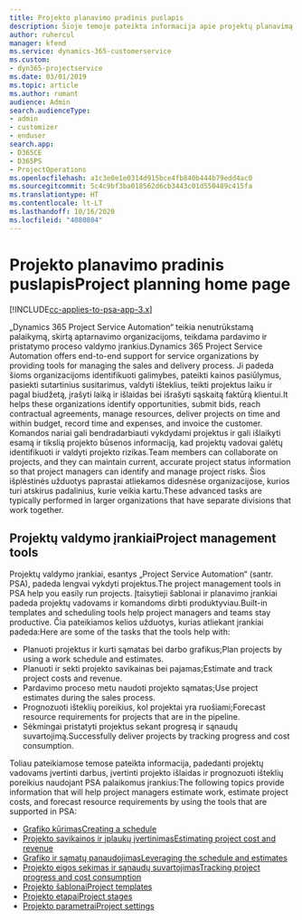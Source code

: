 ```yaml
---
title: Projekto planavimo pradinis puslapis
description: Šioje temoje pateikta informacija apie projektų planavimą.
author: ruhercul
manager: kfend
ms.service: dynamics-365-customerservice
ms.custom:
- dyn365-projectservice
ms.date: 03/01/2019
ms.topic: article
ms.author: rumant
audience: Admin
search.audienceType:
- admin
- customizer
- enduser
search.app:
- D365CE
- D365PS
- ProjectOperations
ms.openlocfilehash: a1c3e0e1e0314d915bce4fb840b444b79edd4ac0
ms.sourcegitcommit: 5c4c9bf3ba018562d6cb3443c01d550489c415fa
ms.translationtype: HT
ms.contentlocale: lt-LT
ms.lasthandoff: 10/16/2020
ms.locfileid: "4080804"
---
```

# <a name="project-planning-home-page"></a><span data-ttu-id="8a7cc-103">Projekto planavimo pradinis puslapis</span><span class="sxs-lookup"><span data-stu-id="8a7cc-103">Project planning home page</span></span>

[!INCLUDE[cc-applies-to-psa-app-3.x](../includes/cc-applies-to-psa-app-3x.md)]

<span data-ttu-id="8a7cc-104">„Dynamics 365 Project Service Automation“ teikia nenutrūkstamą palaikymą, skirtą aptarnavimo organizacijoms, teikdama pardavimo ir pristatymo proceso valdymo įrankius.</span><span class="sxs-lookup"><span data-stu-id="8a7cc-104">Dynamics 365 Project Service Automation offers end-to-end support for service organizations by providing tools for managing the sales and delivery process.</span></span> <span data-ttu-id="8a7cc-105">Ji padeda šioms organizacijoms identifikuoti galimybes, pateikti kainos pasiūlymus, pasiekti sutartinius susitarimus, valdyti išteklius, teikti projektus laiku ir pagal biudžetą, įrašyti laiką ir išlaidas bei išrašyti sąskaitą faktūrą klientui.</span><span class="sxs-lookup"><span data-stu-id="8a7cc-105">It helps these organizations identify opportunities, submit bids, reach contractual agreements, manage resources, deliver projects on time and within budget, record time and expenses, and invoice the customer.</span></span> <span data-ttu-id="8a7cc-106">Komandos nariai gali bendradarbiauti vykdydami projektus ir gali išlaikyti esamą ir tikslią projekto būsenos informaciją, kad projektų vadovai galėtų identifikuoti ir valdyti projekto rizikas.</span><span class="sxs-lookup"><span data-stu-id="8a7cc-106">Team members can collaborate on projects, and they can maintain current, accurate project status information so that project managers can identify and manage project risks.</span></span> <span data-ttu-id="8a7cc-107">Šios išplėstinės užduotys paprastai atliekamos didesnėse organizacijose, kurios turi atskirus padalinius, kurie veikia kartu.</span><span class="sxs-lookup"><span data-stu-id="8a7cc-107">These advanced tasks are typically performed in larger organizations that have separate divisions that work together.</span></span>

## <a name="project-management-tools"></a><span data-ttu-id="8a7cc-108">Projektų valdymo įrankiai</span><span class="sxs-lookup"><span data-stu-id="8a7cc-108">Project management tools</span></span>

<span data-ttu-id="8a7cc-109">Projektų valdymo įrankiai, esantys „Project Service Automation“ (santr. PSA), padeda lengvai vykdyti projektus.</span><span class="sxs-lookup"><span data-stu-id="8a7cc-109">The project management tools in PSA help you easily run projects.</span></span> <span data-ttu-id="8a7cc-110">Įtaisytieji šablonai ir planavimo įrankiai padeda projektų vadovams ir komandoms dirbti produktyviau.</span><span class="sxs-lookup"><span data-stu-id="8a7cc-110">Built-in templates and scheduling tools help project managers and teams stay productive.</span></span> <span data-ttu-id="8a7cc-111">Čia pateikiamos kelios užduotys, kurias atliekant įrankiai padeda:</span><span class="sxs-lookup"><span data-stu-id="8a7cc-111">Here are some of the tasks that the tools help with:</span></span>

- <span data-ttu-id="8a7cc-112">Planuoti projektus ir kurti sąmatas bei darbo grafikus;</span><span class="sxs-lookup"><span data-stu-id="8a7cc-112">Plan projects by using a work schedule and estimates.</span></span>
- <span data-ttu-id="8a7cc-113">Planuoti ir sekti projekto savikainas bei pajamas;</span><span class="sxs-lookup"><span data-stu-id="8a7cc-113">Estimate and track project costs and revenue.</span></span>
- <span data-ttu-id="8a7cc-114">Pardavimo proceso metu naudoti projekto sąmatas;</span><span class="sxs-lookup"><span data-stu-id="8a7cc-114">Use project estimates during the sales process.</span></span>
- <span data-ttu-id="8a7cc-115">Prognozuoti išteklių poreikius, kol projektai yra ruošiami;</span><span class="sxs-lookup"><span data-stu-id="8a7cc-115">Forecast resource requirements for projects that are in the pipeline.</span></span>
- <span data-ttu-id="8a7cc-116">Sėkmingai pristatyti projektus sekant progresą ir sąnaudų suvartojimą.</span><span class="sxs-lookup"><span data-stu-id="8a7cc-116">Successfully deliver projects by tracking progress and cost consumption.</span></span>

<span data-ttu-id="8a7cc-117">Toliau pateikiamose temose pateikta informacija, padedanti projektų vadovams įvertinti darbus, įvertinti projekto išlaidas ir prognozuoti išteklių poreikius naudojant PSA palaikomus įrankius:</span><span class="sxs-lookup"><span data-stu-id="8a7cc-117">The following topics provide information that will help project managers estimate work, estimate project costs, and forecast resource requirements by using the tools that are supported in PSA:</span></span>

- [<span data-ttu-id="8a7cc-118">Grafiko kūrimas</span><span class="sxs-lookup"><span data-stu-id="8a7cc-118">Creating a schedule</span></span>](project-creating.md)
- [<span data-ttu-id="8a7cc-119">Projekto savikainos ir įplaukų įvertinimas</span><span class="sxs-lookup"><span data-stu-id="8a7cc-119">Estimating project cost and revenue</span></span>](project-estimating.md)
- [<span data-ttu-id="8a7cc-120">Grafiko ir sąmatų panaudojimas</span><span class="sxs-lookup"><span data-stu-id="8a7cc-120">Leveraging the schedule and estimates</span></span>](project-leveraging.md)
- [<span data-ttu-id="8a7cc-121">Projekto eigos sekimas ir sąnaudų suvartojimas</span><span class="sxs-lookup"><span data-stu-id="8a7cc-121">Tracking project progress and cost consumption</span></span>](project-tracking.md)
- [<span data-ttu-id="8a7cc-122">Projekto šablonai</span><span class="sxs-lookup"><span data-stu-id="8a7cc-122">Project templates</span></span>](project-templates.md)
- [<span data-ttu-id="8a7cc-123">Projekto etapai</span><span class="sxs-lookup"><span data-stu-id="8a7cc-123">Project stages</span></span>](project-stages.md)
- [<span data-ttu-id="8a7cc-124">Projekto parametrai</span><span class="sxs-lookup"><span data-stu-id="8a7cc-124">Project settings</span></span>](project-settings.md)

